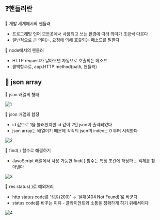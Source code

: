 ## ❓핸들러란

🔸 개발 세계에서의 핸들러

- 프로그래밍 언어 모든곳에서 사용되고 쓰는 환경에 따라 의미가 조금씩 다르다
- 일반적으로 큰 의미는, 요청에 의해 호출되는 메소드를 말한다

🔸 node에서의 핸들러

- HTTP request가 날아오면 자동으로 호출되는 메소드
- 콜백함수로, app.HTTP method(path, 핸들러)

## 📌 json array

🔸 json 배열의 형태

![1](https://github.com/HarryKim24/Youtuber-demo/assets/134269606/1c7173fd-5db0-42c3-ae8e-03639b012f29)

🔸 json 배열의 함정

- id 값으로 1을 불러왔지만 id 값이 2인 json이 출력되었다
- json array는 배열이기 때문에 각각의 json의 index는 0 부터 시작한다

![2](https://github.com/HarryKim24/Youtuber-demo/assets/134269606/40762b2e-4749-4317-9072-768ed2fd8737)

🔸 find( ) 함수로 해결하기

- JavaScript 배열에서 사용 가능한 find( ) 함수는 특정 조건에 해당하는 객체를 찾아낸다

![3](https://github.com/HarryKim24/Youtuber-demo/assets/134269606/3380c5d4-c392-4523-868c-62898dbf993a)

🔸 res.status( )로 예외처리

- http status code를 ‘성공(200)’ → ‘실패(404 Not Found)’로 바꾼다
- status code를 바꾸는 이유 - 클라이언트와 소통을 정확하게 하기 위해서이다

![4](https://github.com/HarryKim24/Youtuber-demo/assets/134269606/b5343a08-ca55-4e38-8bd7-955057b82215)
